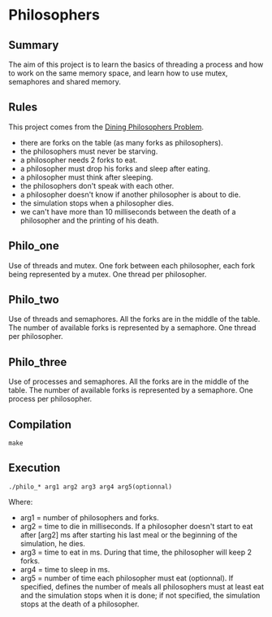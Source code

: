 # Philosophers
## Summary
The aim of this project is to learn the basics of threading a process and how to work on the same memory space, and learn how to use mutex, semaphores and shared memory.
## Rules
This project comes from the [Dining Philosophers Problem](https://en.wikipedia.org/wiki/Dining_philosophers_problem).
* there are forks on the table (as many forks as philosophers).
* the philosophers must never be starving.
* a philosopher needs 2 forks to eat.
* a philosopher must drop his forks and sleep after eating.
* a philosopher must think after sleeping.
* the philosophers don't speak with each other.
* a philosopher doesn't know if another philosopher is about to die.
* the simulation stops when a philosopher dies.
* we can't have more than 10 milliseconds between the death of a philosopher and the printing of his death.
## Philo_one
Use of threads and mutex.
One fork between each philosopher, each fork being represented by a mutex.
One thread per philosopher.
## Philo_two
Use of threads and semaphores.
All the forks are in the middle of the table.
The number of available forks is represented by a semaphore.
One thread per philosopher.
## Philo_three
Use of processes and semaphores.
All the forks are in the middle of the table.
The number of available forks is represented by a semaphore.
One process per philosopher.
## Compilation
```
make
```
## Execution
```
./philo_* arg1 arg2 arg3 arg4 arg5(optionnal)
```
Where:
* arg1 = number of philosophers and forks.
* arg2 = time to die in milliseconds. If a philosopher doesn't start to eat after [arg2] ms after starting his last meal or the beginning of the simulation, he dies.
* arg3 = time to eat in ms. During that time, the philosopher will keep 2 forks.
* arg4 = time to sleep in ms.
* arg5 = number of time each philosopher must eat (optionnal). If specified, defines the number of meals all philosophers must at least eat and the simulation stops when it is done; if not specified, the simulation stops at the death of a philosopher.
